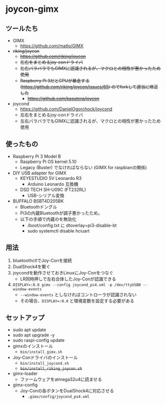 # joycon-gimx
## ツールたち
- GIMX
    - https://github.com/matlo/GIMX
- ~~riking/joycon~~
    - ~~https://github.com/riking/joycon~~
    - ~~左右をまとめるjoy-conドライバ~~
    - ~~左右バラバラでもGIMXに認識されるが、マクロとの相性が悪かったため使用~~
    - ~~Raspberry Pi 3だとCPUが暴走する (https://github.com/riking/joycon/issues/65) のでforkして適当に修正した~~
        - ~~https://github.com/kasutera/joycon~~
- joycond
    - https://github.com/DanielOgorchock/joycond
    - 左右をまとめるjoy-conドライバ
    - 左右バラバラでもGIMXに認識されるが、マクロとの相性が悪かったため使用

## 使ったもの
- Raspberry Pi 3 Model B
    - Raspberry Pi OS kernel 5.10
    - Legacy (Buster) でなければならない (GIMX for raspbianの関係)
- DIY USB adapter for GIMX
    - KEYESTUDIO 5V Leonardo R3
        - Arduino Leonardo 互換機
    - DSD TECH SH-U09C (FT232RL)
        - USB-シリアル変換
- BUFFALO BSBT4D205BK
    - Bluetoothドングル
    - Pi3の内蔵Bluetoothが調子悪かったため。
    - 以下の手順で内蔵のを無効化
        - /boot/config.txt に dtoverlay=pi3-disable-bt
        - sudo systemctl disable hciuart

## 用法
1. bluetoothctlでJoy-Conを接続
2. DualShock4を繋ぐ
3. joycondを動作させておきLinuxにJoy-Conをつなぐ
    - LR同時押しで左右合体したJoy-Conが認識できる
4. `DISPLAY=:0.0 gimx --config joycond_ps4.xml -p /dev/ttyUSB0 --window-events`
    - `--window-events` としなければコントローラが認識されない
    - その場合、`DISPLAY=:0.0` と環境変数を設定する必要がある

## セットアップ
- sudo apt update
- sudo apt upgrade -y
- sudo raspi-config update
- gimxのインストール
    - `bin/install_gimx.sh`
- Joy-Conドライバのインストール
    - `bin/install_joycond.sh`
    - ~~`bin/install_riking_joycon.sh`~~
- gimx-loader
    - ファームウェアをatmega32u4に読ませる
- gimx-config
    - Joy-Conの各ボタンをDualShock4に対応させる
        - `.gimx/config/joycond_ps4.xml`
